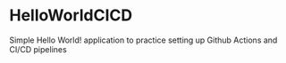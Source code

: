 # HelloWorldCICD
Simple Hello World! application to practice setting up Github Actions and CI/CD pipelines
